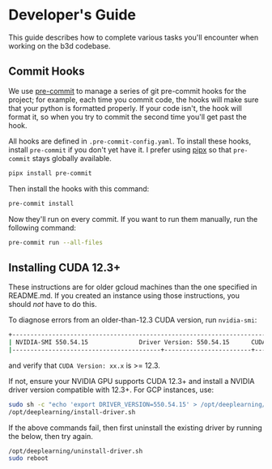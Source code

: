 # Developer's Guide

This guide describes how to complete various tasks you'll encounter when working
on the b3d codebase.

## Commit Hooks

We use [pre-commit](https://pre-commit.com/) to manage a series of git pre-commit hooks for the
project; for example, each time you commit code, the hooks will make sure that your python is
formatted properly. If your code isn't, the hook will format it, so when you try to commit the
second time you'll get past the hook.

All hooks are defined in `.pre-commit-config.yaml`. To install these hooks, install `pre-commit` if
you don't yet have it. I prefer using [pipx](https://github.com/pipxproject/pipx) so that
`pre-commit` stays globally available.

```bash
pipx install pre-commit
```

Then install the hooks with this command:

```bash
pre-commit install
```

Now they'll run on every commit. If you want to run them manually, run the following command:

```bash
pre-commit run --all-files
```

## Installing CUDA 12.3+

These instructions are for older gcloud machines than the one specified in README.md. If you created an instance using those instructions, you should _not_ have to do this.

To diagnose errors from an older-than-12.3 CUDA version, run `nvidia-smi`:

```sh
+-----------------------------------------------------------------------------------------+
| NVIDIA-SMI 550.54.15              Driver Version: 550.54.15      CUDA Version: 12.4     |
|-----------------------------------------+------------------------+----------------------+
```

and verify that `CUDA Version: xx.x` is >= 12.3.

If not, ensure your NVIDIA GPU supports CUDA 12.3+ and install a NVIDIA driver version compatible with 12.3+. For GCP instances, use:

```sh
sudo sh -c "echo 'export DRIVER_VERSION=550.54.15' > /opt/deeplearning/driver-version.sh"
/opt/deeplearning/install-driver.sh
```

If the above commands fail, then first uninstall the existing driver by running the below, then try again.

```sh
/opt/deeplearning/uninstall-driver.sh
sudo reboot
```
